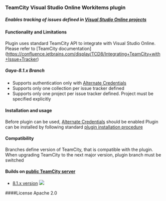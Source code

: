 ### TeamCity Visual Studio Online Workitems plugin
##### Enables tracking of issues defined in [Visual Studio Online projects](http://msdn.microsoft.com/en-us/library/hh409275.aspx)

#### Functionality and Limitations

Plugin uses standard TeamCity API to integrate with Visual Studio Online. Please refer to [TeamCity documentation] (https://confluence.jetbrains.com/display/TCD8/Integrating+TeamCity+with+Issue+Tracker)

##### Gaya-8.1.x Branch

- Supports authentication only with [Alternate Credentials](http://www.visualstudio.com/en-us/integrate/get-started/get-started-auth-introduction-vsi)
- Supports only one collection per issue tracker defined
- Supports only one project per issue tracker defined. Project must be specified explicitly

#### Installation and usage

Before plugin can be used, [Alternate Credentials](http://www.visualstudio.com/en-us/integrate/get-started/get-started-auth-introduction-vsi) should be enabled
Plugin can be installed by following standard [plugin installation procedure](https://confluence.jetbrains.com/display/TCD8/Installing+Additional+Plugins)

#### Compatibility

Branches define version of TeamCity, that is compatible with the plugin. When upgrading TeamCity to the next
major version, plugin branch must be switched


#### Builds on [public TeamCity server](http://teamcity.jetbrains.com)

- [8.1.x version](https://teamcity.jetbrains.com/viewType.html?buildTypeId=TeamCityPluginsByJetBrains_VSO_Workitems81x) ![](http://teamcity.jetbrains.com/app/rest/builds/buildType:TeamCityPluginsByJetBrains_VSO_Workitems81x/statusIcon)


####License
Apache 2.0



